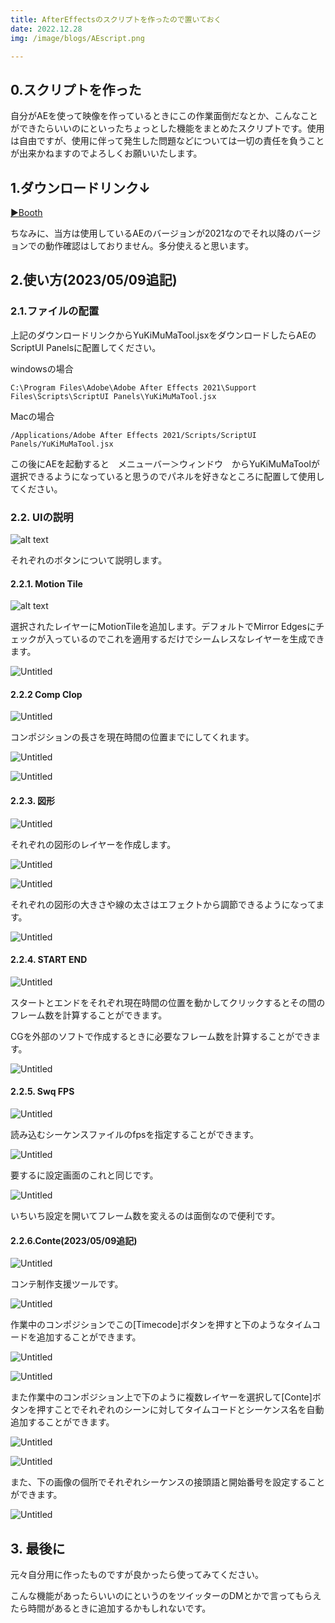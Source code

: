 ```yaml
---
title: AfterEffectsのスクリプトを作ったので置いておく
date: 2022.12.28
img: /image/blogs/AEscript.png

--- 
```


## 0.スクリプトを作った

自分がAEを使って映像を作っているときにこの作業面倒だなとか、こんなことができたらいいのにといったちょっとした機能をまとめたスクリプトです。使用は自由ですが、使用に伴って発生した問題などについては一切の責任を負うことが出来かねますのでよろしくお願いいたします。

## 1.ダウンロードリンク↓

[▶Booth](https://yukimuma.booth.pm/items/4762380)

ちなみに、当方は使用しているAEのバージョンが2021なのでそれ以降のバージョンでの動作確認はしておりません。多分使えると思います。

## 2.使い方(2023/05/09追記)

### 2.1.ファイルの配置

上記のダウンロードリンクからYuKiMuMaTool.jsxをダウンロードしたらAEのScriptUI Panelsに配置してください。

windowsの場合

```
C:\Program Files\Adobe\Adobe After Effects 2021\Support Files\Scripts\ScriptUI Panels\YuKiMuMaTool.jsx
```

Macの場合

```
/Applications/Adobe After Effects 2021/Scripts/ScriptUI Panels/YuKiMuMaTool.jsx
```

この後にAEを起動すると　メニューバー＞ウィンドウ　からYuKiMuMaToolが選択できるようになっていると思うのでパネルを好きなところに配置して使用してください。

### 2.2. UIの説明


![alt text](https://drive.google.com/uc?export=view&id=1F1iHQBp2uQAGnV2a1fiI8Q4CB1xbqYCz)

それぞれのボタンについて説明します。

#### 2.2.1. Motion Tile


![alt text](https://drive.google.com/uc?export=view&id=1wy5uRYHDt5JLqQCWc9zxPEHAGRZ_Tfbw)

選択されたレイヤーにMotionTileを追加します。デフォルトでMirror Edgesにチェックが入っているのでこれを適用するだけでシームレスなレイヤーを生成できます。

![Untitled](https://drive.google.com/uc?export=view&id=1sqsel4OJ7SZ_PjcKKgf1vPnqWlH-POg3)

#### 2.2.2 Comp Clop

![Untitled](https://drive.google.com/uc?export=view&id=1H1-sACBhmT2HxGzqsDPDPHyhxp4aH0YQ)

コンポジションの長さを現在時間の位置までにしてくれます。

![Untitled](https://drive.google.com/uc?export=view&id=1UJecLuh8M1l-5SnlJXPHDjxTV_g2Zy2U)

![Untitled](https://drive.google.com/uc?export=view&id=1kSLmhLaIu4bsMBOZ-va2xaMuA9RiGLAm)

#### 2.2.3. 図形

![Untitled](https://drive.google.com/uc?export=view&id=1OQ-BNoroLVvZTg45o2oiyBZ0QvhAdzmR)

それぞれの図形のレイヤーを作成します。

![Untitled](https://drive.google.com/uc?export=view&id=18p-2LkFa2wizlDx7vK2y1l_4i6j94Kj1)

![Untitled](https://drive.google.com/uc?export=view&id=1Tu99gp-EQp1XZHz4xzXz6DA7IGHxcrNN)

それぞれの図形の大きさや線の太さはエフェクトから調節できるようになってます。

![Untitled](https://drive.google.com/uc?export=view&id=1-K4jujczr9oMQbVmmwiM2vbeg-37zlX6)

#### 2.2.4. START END

![Untitled](https://drive.google.com/uc?export=view&id=1YP--n32kYj4njr6AJW1KHhUHSQ-sQkIN)

スタートとエンドをそれぞれ現在時間の位置を動かしてクリックするとその間のフレーム数を計算することができます。

CGを外部のソフトで作成するときに必要なフレーム数を計算することができます。

![Untitled](https://drive.google.com/uc?export=view&id=1aZIowM42CLLQIyfIqby9LeLVc2353r1e)

#### 2.2.5. Swq FPS

![Untitled](https://drive.google.com/uc?export=view&id=1cGJuhrBc267DQ1T8NuW-9QCZD5tdSlye)

読み込むシーケンスファイルのfpsを指定することができます。

![Untitled](https://drive.google.com/uc?export=view&id=1EBzmMdlO6QCYXU7gCV2tlMOAm4gZ67MS)

要するに設定画面のこれと同じです。

![Untitled](https://drive.google.com/uc?export=view&id=1mYEDfB07TfX39tIdRJK1Jy8cvcpbUM5x)

いちいち設定を開いてフレーム数を変えるのは面倒なので便利です。

#### 2.2.6.Conte(2023/05/09追記)

![Untitled](http://drive.google.com/uc?export=view&id=19Y5iJ_MmgViOZO8zeMh8IP83O-pJ7w0h)

コンテ制作支援ツールです。

![Untitled](http://drive.google.com/uc?export=view&id=1j2zNdYDTsB_gpXQWChUg_ftr6YTuxt_d)

作業中のコンポジションでこの[Timecode]ボタンを押すと下のようなタイムコードを追加することができます。

![Untitled](http://drive.google.com/uc?export=view&id=1I1xVQIddbFI4hEV8euus20u_M0cLjOrW)

![Untitled](http://drive.google.com/uc?export=view&id=1bWSk1ax3ai9LKyTowJQBp2JFkYyyrkxs)

また作業中のコンポジション上で下のように複数レイヤーを選択して[Conte]ボタンを押すことでそれぞれのシーンに対してタイムコードとシーケンス名を自動追加することができます。

![Untitled](http://drive.google.com/uc?export=view&id=1bEzZDd_gqpQ9S5PYq4361v9_lZXRri7q)

![Untitled](http://drive.google.com/uc?export=view&id=1amFRsFYHAZpDFFyXjVH3oAzxEas8OM3k)

また、下の画像の個所でそれぞれシーケンスの接頭語と開始番号を設定することができます。

![Untitled](http://drive.google.com/uc?export=view&id=1RgtwoOFlxJGks1_lvpWqUr4LCCXC0FU_)


## 3. 最後に

元々自分用に作ったものですが良かったら使ってみてください。

こんな機能があったらいいのにというのをツイッターのDMとかで言ってもらえたら時間があるときに追加するかもしれないです。